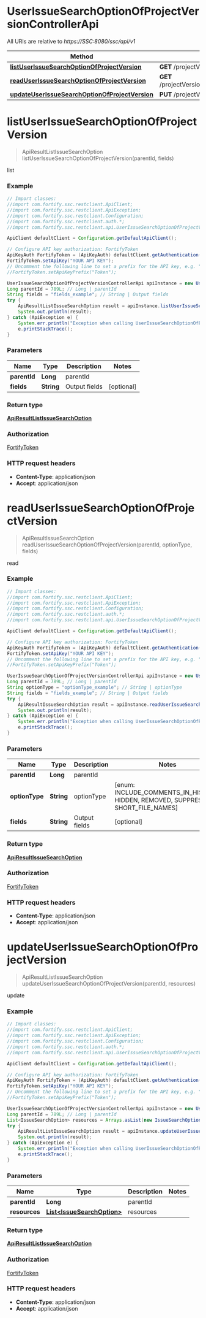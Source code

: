 # UserIssueSearchOptionOfProjectVersionControllerApi

All URIs are relative to *https://SSC:8080/ssc/api/v1*

Method | HTTP request | Description
------------- | ------------- | -------------
[**listUserIssueSearchOptionOfProjectVersion**](UserIssueSearchOptionOfProjectVersionControllerApi.md#listUserIssueSearchOptionOfProjectVersion) | **GET** /projectVersions/{parentId}/issueSearchOptions | list
[**readUserIssueSearchOptionOfProjectVersion**](UserIssueSearchOptionOfProjectVersionControllerApi.md#readUserIssueSearchOptionOfProjectVersion) | **GET** /projectVersions/{parentId}/issueSearchOptions/{optionType} | read
[**updateUserIssueSearchOptionOfProjectVersion**](UserIssueSearchOptionOfProjectVersionControllerApi.md#updateUserIssueSearchOptionOfProjectVersion) | **PUT** /projectVersions/{parentId}/issueSearchOptions | update


<a name="listUserIssueSearchOptionOfProjectVersion"></a>
# **listUserIssueSearchOptionOfProjectVersion**
> ApiResultListIssueSearchOption listUserIssueSearchOptionOfProjectVersion(parentId, fields)

list

### Example
```java
// Import classes:
//import com.fortify.ssc.restclient.ApiClient;
//import com.fortify.ssc.restclient.ApiException;
//import com.fortify.ssc.restclient.Configuration;
//import com.fortify.ssc.restclient.auth.*;
//import com.fortify.ssc.restclient.api.UserIssueSearchOptionOfProjectVersionControllerApi;

ApiClient defaultClient = Configuration.getDefaultApiClient();

// Configure API key authorization: FortifyToken
ApiKeyAuth FortifyToken = (ApiKeyAuth) defaultClient.getAuthentication("FortifyToken");
FortifyToken.setApiKey("YOUR API KEY");
// Uncomment the following line to set a prefix for the API key, e.g. "Token" (defaults to null)
//FortifyToken.setApiKeyPrefix("Token");

UserIssueSearchOptionOfProjectVersionControllerApi apiInstance = new UserIssueSearchOptionOfProjectVersionControllerApi();
Long parentId = 789L; // Long | parentId
String fields = "fields_example"; // String | Output fields
try {
    ApiResultListIssueSearchOption result = apiInstance.listUserIssueSearchOptionOfProjectVersion(parentId, fields);
    System.out.println(result);
} catch (ApiException e) {
    System.err.println("Exception when calling UserIssueSearchOptionOfProjectVersionControllerApi#listUserIssueSearchOptionOfProjectVersion");
    e.printStackTrace();
}
```

### Parameters

Name | Type | Description  | Notes
------------- | ------------- | ------------- | -------------
 **parentId** | **Long**| parentId |
 **fields** | **String**| Output fields | [optional]

### Return type

[**ApiResultListIssueSearchOption**](ApiResultListIssueSearchOption.md)

### Authorization

[FortifyToken](../README.md#FortifyToken)

### HTTP request headers

 - **Content-Type**: application/json
 - **Accept**: application/json

<a name="readUserIssueSearchOptionOfProjectVersion"></a>
# **readUserIssueSearchOptionOfProjectVersion**
> ApiResultIssueSearchOption readUserIssueSearchOptionOfProjectVersion(parentId, optionType, fields)

read

### Example
```java
// Import classes:
//import com.fortify.ssc.restclient.ApiClient;
//import com.fortify.ssc.restclient.ApiException;
//import com.fortify.ssc.restclient.Configuration;
//import com.fortify.ssc.restclient.auth.*;
//import com.fortify.ssc.restclient.api.UserIssueSearchOptionOfProjectVersionControllerApi;

ApiClient defaultClient = Configuration.getDefaultApiClient();

// Configure API key authorization: FortifyToken
ApiKeyAuth FortifyToken = (ApiKeyAuth) defaultClient.getAuthentication("FortifyToken");
FortifyToken.setApiKey("YOUR API KEY");
// Uncomment the following line to set a prefix for the API key, e.g. "Token" (defaults to null)
//FortifyToken.setApiKeyPrefix("Token");

UserIssueSearchOptionOfProjectVersionControllerApi apiInstance = new UserIssueSearchOptionOfProjectVersionControllerApi();
Long parentId = 789L; // Long | parentId
String optionType = "optionType_example"; // String | optionType
String fields = "fields_example"; // String | Output fields
try {
    ApiResultIssueSearchOption result = apiInstance.readUserIssueSearchOptionOfProjectVersion(parentId, optionType, fields);
    System.out.println(result);
} catch (ApiException e) {
    System.err.println("Exception when calling UserIssueSearchOptionOfProjectVersionControllerApi#readUserIssueSearchOptionOfProjectVersion");
    e.printStackTrace();
}
```

### Parameters

Name | Type | Description  | Notes
------------- | ------------- | ------------- | -------------
 **parentId** | **Long**| parentId |
 **optionType** | **String**| optionType | [enum: INCLUDE_COMMENTS_IN_HISTORY, HIDDEN, REMOVED, SUPPRESSED, SHORT_FILE_NAMES]
 **fields** | **String**| Output fields | [optional]

### Return type

[**ApiResultIssueSearchOption**](ApiResultIssueSearchOption.md)

### Authorization

[FortifyToken](../README.md#FortifyToken)

### HTTP request headers

 - **Content-Type**: application/json
 - **Accept**: application/json

<a name="updateUserIssueSearchOptionOfProjectVersion"></a>
# **updateUserIssueSearchOptionOfProjectVersion**
> ApiResultListIssueSearchOption updateUserIssueSearchOptionOfProjectVersion(parentId, resources)

update

### Example
```java
// Import classes:
//import com.fortify.ssc.restclient.ApiClient;
//import com.fortify.ssc.restclient.ApiException;
//import com.fortify.ssc.restclient.Configuration;
//import com.fortify.ssc.restclient.auth.*;
//import com.fortify.ssc.restclient.api.UserIssueSearchOptionOfProjectVersionControllerApi;

ApiClient defaultClient = Configuration.getDefaultApiClient();

// Configure API key authorization: FortifyToken
ApiKeyAuth FortifyToken = (ApiKeyAuth) defaultClient.getAuthentication("FortifyToken");
FortifyToken.setApiKey("YOUR API KEY");
// Uncomment the following line to set a prefix for the API key, e.g. "Token" (defaults to null)
//FortifyToken.setApiKeyPrefix("Token");

UserIssueSearchOptionOfProjectVersionControllerApi apiInstance = new UserIssueSearchOptionOfProjectVersionControllerApi();
Long parentId = 789L; // Long | parentId
List<IssueSearchOption> resources = Arrays.asList(new IssueSearchOption()); // List<IssueSearchOption> | resources
try {
    ApiResultListIssueSearchOption result = apiInstance.updateUserIssueSearchOptionOfProjectVersion(parentId, resources);
    System.out.println(result);
} catch (ApiException e) {
    System.err.println("Exception when calling UserIssueSearchOptionOfProjectVersionControllerApi#updateUserIssueSearchOptionOfProjectVersion");
    e.printStackTrace();
}
```

### Parameters

Name | Type | Description  | Notes
------------- | ------------- | ------------- | -------------
 **parentId** | **Long**| parentId |
 **resources** | [**List&lt;IssueSearchOption&gt;**](IssueSearchOption.md)| resources |

### Return type

[**ApiResultListIssueSearchOption**](ApiResultListIssueSearchOption.md)

### Authorization

[FortifyToken](../README.md#FortifyToken)

### HTTP request headers

 - **Content-Type**: application/json
 - **Accept**: application/json

